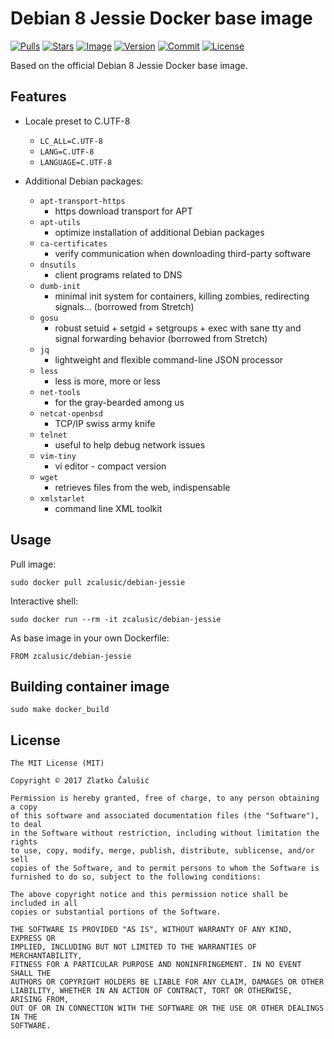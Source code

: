 # Debian 8 Jessie Docker base image

[![Pulls](https://img.shields.io/docker/pulls/zcalusic/debian-jessie.svg)](https://hub.docker.com/r/zcalusic/debian-jessie/)
[![Stars](https://img.shields.io/docker/stars/zcalusic/debian-jessie.svg)](https://hub.docker.com/r/zcalusic/debian-jessie/)
[![Image](https://images.microbadger.com/badges/image/zcalusic/debian-jessie.svg)](https://microbadger.com/images/zcalusic/debian-jessie/)
[![Version](https://images.microbadger.com/badges/version/zcalusic/debian-jessie.svg)](https://microbadger.com/images/zcalusic/debian-jessie/)
[![Commit](https://images.microbadger.com/badges/commit/zcalusic/debian-jessie.svg)](https://microbadger.com/images/zcalusic/debian-jessie/)
[![License](https://images.microbadger.com/badges/license/zcalusic/debian-jessie.svg)](https://microbadger.com/images/zcalusic/debian-jessie/)

Based on the official Debian 8 Jessie Docker base image.

## Features

* Locale preset to C.UTF-8
  * `LC_ALL=C.UTF-8`
  * `LANG=C.UTF-8`
  * `LANGUAGE=C.UTF-8`

* Additional Debian packages:
  * `apt-transport-https`
    * https download transport for APT
  * `apt-utils`
    * optimize installation of additional Debian packages
  * `ca-certificates`
    * verify communication when downloading third-party software
  * `dnsutils`
    * client programs related to DNS
  * `dumb-init`
    * minimal init system for containers, killing zombies, redirecting signals... (borrowed from Stretch)
  * `gosu`
    * robust setuid + setgid + setgroups + exec with sane tty and signal forwarding behavior (borrowed from Stretch)
  * `jq`
    * lightweight and flexible command-line JSON processor
  * `less`
    * less is more, more or less
  * `net-tools`
    * for the gray-bearded among us
  * `netcat-openbsd`
    * TCP/IP swiss army knife
  * `telnet`
    * useful to help debug network issues
  * `vim-tiny`
    * vi editor - compact version
  * `wget`
    * retrieves files from the web, indispensable
  * `xmlstarlet`
    * command line XML toolkit

## Usage

Pull image:

```
sudo docker pull zcalusic/debian-jessie
```

Interactive shell:

```
sudo docker run --rm -it zcalusic/debian-jessie
```

As base image in your own Dockerfile:

```
FROM zcalusic/debian-jessie
```

## Building container image

```
sudo make docker_build
```

## License

```
The MIT License (MIT)

Copyright © 2017 Zlatko Čalušić

Permission is hereby granted, free of charge, to any person obtaining a copy
of this software and associated documentation files (the "Software"), to deal
in the Software without restriction, including without limitation the rights
to use, copy, modify, merge, publish, distribute, sublicense, and/or sell
copies of the Software, and to permit persons to whom the Software is
furnished to do so, subject to the following conditions:

The above copyright notice and this permission notice shall be included in all
copies or substantial portions of the Software.

THE SOFTWARE IS PROVIDED "AS IS", WITHOUT WARRANTY OF ANY KIND, EXPRESS OR
IMPLIED, INCLUDING BUT NOT LIMITED TO THE WARRANTIES OF MERCHANTABILITY,
FITNESS FOR A PARTICULAR PURPOSE AND NONINFRINGEMENT. IN NO EVENT SHALL THE
AUTHORS OR COPYRIGHT HOLDERS BE LIABLE FOR ANY CLAIM, DAMAGES OR OTHER
LIABILITY, WHETHER IN AN ACTION OF CONTRACT, TORT OR OTHERWISE, ARISING FROM,
OUT OF OR IN CONNECTION WITH THE SOFTWARE OR THE USE OR OTHER DEALINGS IN THE
SOFTWARE.
```

